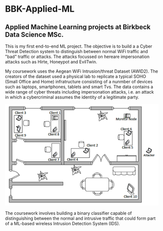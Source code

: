 # BBK-Applied-ML
## Applied Machine Learning projects at Birkbeck Data Science MSc.
This is my first end-to-end ML project. The objective is to build a a Cyber Threat Detection system to distinguish between normal WiFi traffic and "bad" traffic or attacks. The attacks focussed on hereare impersonation attacks such as Hirte, Honeypot and EvilTwin.

My coursework uses the Aegean WiFi Intrusion/threat Dataset (AWID2). The creators of the dataset used a physical lab to replicate a typical SOHO (Small Office and Home) infratructure consisting of a nunmber of devices such as laptops, smartphones, tablets and smart Tvs. The data contains a wide range of cyber threats including impersonation attacks, i.e. an attack in which a cybercriminal assumes the identity of a legitimate party.

![AWID2 Dataset was gathered using a physical lab](blueprints-505abb3d.png)

The coursework involves building a binary classifier capable of distinguishing between the normal and intrusive traffic that could form part of a ML-based wireless Intrusion Detection System (IDS).
